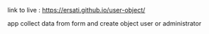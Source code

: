link to live : https://ersati.github.io/user-object/

app collect data from form and create object user or administrator